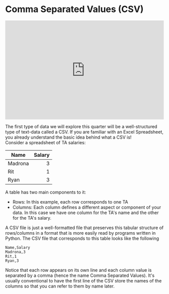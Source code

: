 # Comma Separated Values (CSV)

<div style="position: relative; padding-bottom: 62.5%; height: 0;">
    <iframe src="https://www.loom.com/embed/d590b946c39840f2ac6ad61ebe184a17" frameborder="0" webkitallowfullscreen mozallowfullscreen allowfullscreen style="position: absolute; top: 0; left: 0; width: 100%; height: 100%;"></iframe>
</div>

The first type of data we will explore this quarter will be a well-structured type of text-data called a CSV. If you are familiar with an Excel Spreadsheet, you already understand the basic idea behind what a CSV is!  
Consider a spreadsheet of TA salaries:  

| Name  |Salary|
|-------|-----:|
|Madrona|     3|
|Rit    |     1|
|Ryan   |     3|

A table has two main components to it:  
-  Rows: In this example, each row corresponds to one TA  
-  Columns: Each column defines a different aspect or component of your data. In this case we have one column for the TA's name and the other for the TA's salary.  

A CSV file is just a well-formatted file that preserves this tabular structure of rows/columns in a format that is more easily read by programs written in Python. The CSV file that corresponds to this table looks like the following  
```text
Name,Salary
Madrona,3
Rit,1
Ryan,3
````

Notice that each row appears on its own line and each column value is separated by a comma (hence the name Comma Separated Values). It's usually conventional to have the first line of the CSV store the names of the columns so that you can refer to them by name later.  
